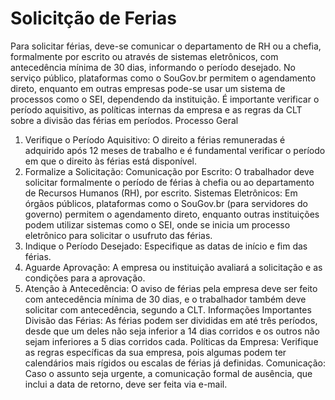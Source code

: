 # Solicitção de Ferias

Para solicitar férias, deve-se comunicar o departamento de RH ou a chefia, formalmente por escrito ou através de sistemas eletrônicos, com antecedência mínima de 30 dias, informando o período desejado. No serviço público, plataformas como o SouGov.br permitem o agendamento direto, enquanto em outras empresas pode-se usar um sistema de processos como o SEI, dependendo da instituição. É importante verificar o período aquisitivo, as políticas internas da empresa e as regras da CLT sobre a divisão das férias em períodos. 
Processo Geral
1. Verifique o Período Aquisitivo:
O direito a férias remuneradas é adquirido após 12 meses de trabalho e é fundamental verificar o período em que o direito às férias está disponível. 
2. Formalize a Solicitação: 
Comunicação por Escrito: O trabalhador deve solicitar formalmente o período de férias à chefia ou ao departamento de Recursos Humanos (RH), por escrito. 
Sistemas Eletrônicos: Em órgãos públicos, plataformas como o SouGov.br (para servidores do governo) permitem o agendamento direto, enquanto outras instituições podem utilizar sistemas como o SEI, onde se inicia um processo eletrônico para solicitar o usufruto das férias. 
3. Indique o Período Desejado:
Especifique as datas de início e fim das férias. 
4. Aguarde Aprovação:
A empresa ou instituição avaliará a solicitação e as condições para a aprovação. 
5. Atenção à Antecedência:
O aviso de férias pela empresa deve ser feito com antecedência mínima de 30 dias, e o trabalhador também deve solicitar com antecedência, segundo a CLT. 
Informações Importantes
Divisão das Férias:
As férias podem ser divididas em até três períodos, desde que um deles não seja inferior a 14 dias corridos e os outros não sejam inferiores a 5 dias corridos cada. 
Políticas da Empresa:
Verifique as regras específicas da sua empresa, pois algumas podem ter calendários mais rígidos ou escalas de férias já definidas. 
Comunicação:
Caso o assunto seja urgente, a comunicação formal de ausência, que inclui a data de retorno, deve ser feita via e-mail. 